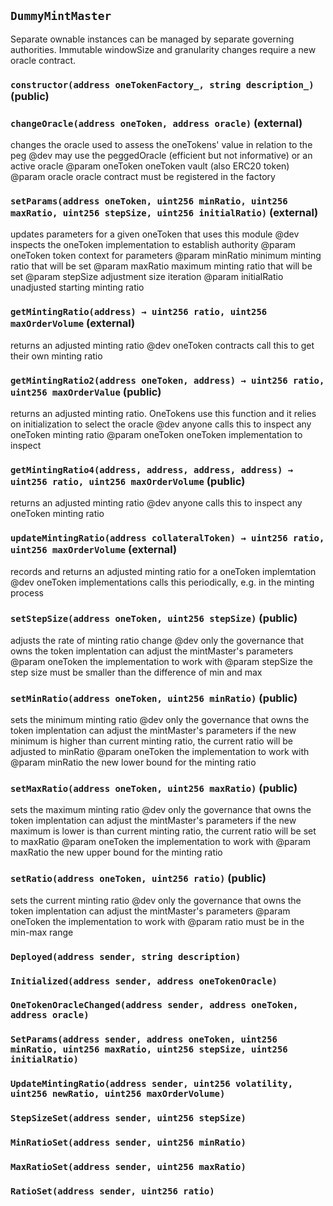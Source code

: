 ## `DummyMintMaster`

Separate ownable instances can be managed by separate governing authorities.
Immutable windowSize and granularity changes require a new oracle contract.




### `constructor(address oneTokenFactory_, string description_)` (public)





### `changeOracle(address oneToken, address oracle)` (external)

changes the oracle used to assess the oneTokens' value in relation to the peg
     @dev may use the peggedOracle (efficient but not informative) or an active oracle 
     @param oneToken oneToken vault (also ERC20 token)
     @param oracle oracle contract must be registered in the factory



### `setParams(address oneToken, uint256 minRatio, uint256 maxRatio, uint256 stepSize, uint256 initialRatio)` (external)

updates parameters for a given oneToken that uses this module
     @dev inspects the oneToken implementation to establish authority
     @param oneToken token context for parameters
     @param minRatio minimum minting ratio that will be set
     @param maxRatio maximum minting ratio that will be set
     @param stepSize adjustment size iteration
     @param initialRatio unadjusted starting minting ratio



### `getMintingRatio(address) → uint256 ratio, uint256 maxOrderVolume` (external)

returns an adjusted minting ratio
     @dev oneToken contracts call this to get their own minting ratio



### `getMintingRatio2(address oneToken, address) → uint256 ratio, uint256 maxOrderValue` (public)

returns an adjusted minting ratio. OneTokens use this function and it relies on initialization to select the oracle
     @dev anyone calls this to inspect any oneToken minting ratio
     @param oneToken oneToken implementation to inspect



### `getMintingRatio4(address, address, address, address) → uint256 ratio, uint256 maxOrderVolume` (public)

returns an adjusted minting ratio
     @dev anyone calls this to inspect any oneToken minting ratio



### `updateMintingRatio(address collateralToken) → uint256 ratio, uint256 maxOrderVolume` (external)

records and returns an adjusted minting ratio for a oneToken implemtation
     @dev oneToken implementations calls this periodically, e.g. in the minting process



### `setStepSize(address oneToken, uint256 stepSize)` (public)

adjusts the rate of minting ratio change
     @dev only the governance that owns the token implentation can adjust the mintMaster's parameters
     @param oneToken the implementation to work with
     @param stepSize the step size must be smaller than the difference of min and max



### `setMinRatio(address oneToken, uint256 minRatio)` (public)

sets the minimum minting ratio
     @dev only the governance that owns the token implentation can adjust the mintMaster's parameters
     if the new minimum is higher than current minting ratio, the current ratio will be adjusted to minRatio
     @param oneToken the implementation to work with
     @param minRatio the new lower bound for the minting ratio



### `setMaxRatio(address oneToken, uint256 maxRatio)` (public)

sets the maximum minting ratio
     @dev only the governance that owns the token implentation can adjust the mintMaster's parameters
     if the new maximum is lower is than current minting ratio, the current ratio will be set to maxRatio
     @param oneToken the implementation to work with
     @param maxRatio the new upper bound for the minting ratio



### `setRatio(address oneToken, uint256 ratio)` (public)

sets the current minting ratio
     @dev only the governance that owns the token implentation can adjust the mintMaster's parameters
     @param oneToken the implementation to work with
     @param ratio must be in the min-max range




### `Deployed(address sender, string description)`





### `Initialized(address sender, address oneTokenOracle)`





### `OneTokenOracleChanged(address sender, address oneToken, address oracle)`





### `SetParams(address sender, address oneToken, uint256 minRatio, uint256 maxRatio, uint256 stepSize, uint256 initialRatio)`





### `UpdateMintingRatio(address sender, uint256 volatility, uint256 newRatio, uint256 maxOrderVolume)`





### `StepSizeSet(address sender, uint256 stepSize)`





### `MinRatioSet(address sender, uint256 minRatio)`





### `MaxRatioSet(address sender, uint256 maxRatio)`





### `RatioSet(address sender, uint256 ratio)`





